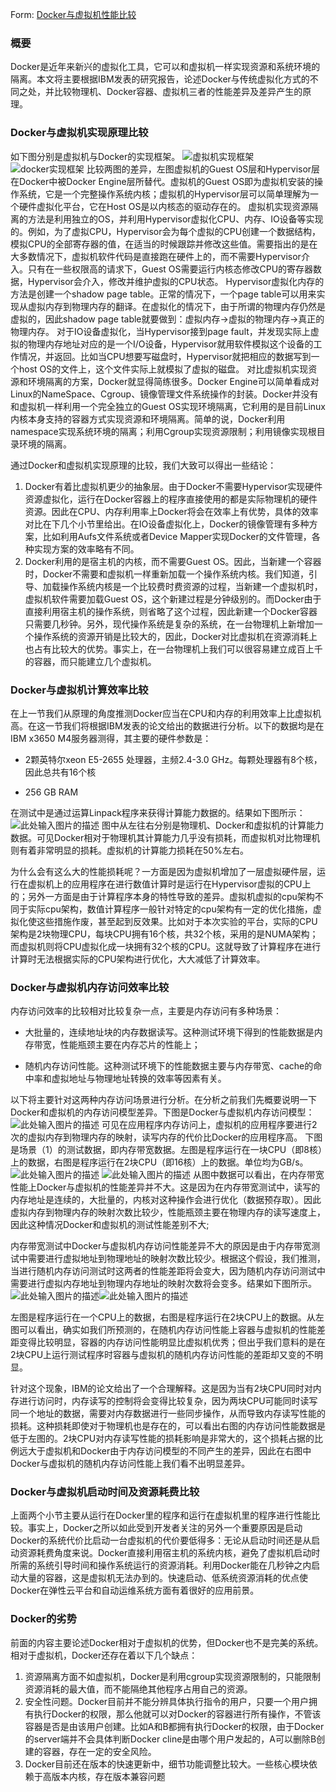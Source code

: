 Form: [Docker与虚拟机性能比较](http://www.linuxidc.com/Linux/2016-05/130991.htm)


### 概要

Docker是近年来新兴的虚拟化工具，它可以和虚拟机一样实现资源和系统环境的隔离。本文将主要根据IBM发表的研究报告，论述Docker与传统虚拟化方式的不同之处，并比较物理机、Docker容器、虚拟机三者的性能差异及差异产生的原理。

### Docker与虚拟机实现原理比较

如下图分别是虚拟机与Docker的实现框架。
![虚拟机实现框架](http://www.linuxidc.com/upload/2016_05/160504202511241.png) ![docker实现框架](http://www.linuxidc.com/upload/2016_05/160504202511242.png)
比较两图的差异，左图虚拟机的Guest OS层和Hypervisor层在Docker中被Docker Engine层所替代。虚拟机的Guest OS即为虚拟机安装的操作系统，它是一个完整操作系统内核；虚拟机的Hypervisor层可以简单理解为一个硬件虚拟化平台，它在Host OS是以内核态的驱动存在的。
虚拟机实现资源隔离的方法是利用独立的OS，并利用Hypervisor虚拟化CPU、内存、IO设备等实现的。例如，为了虚拟CPU，Hypervisor会为每个虚拟的CPU创建一个数据结构，模拟CPU的全部寄存器的值，在适当的时候跟踪并修改这些值。需要指出的是在大多数情况下，虚拟机软件代码是直接跑在硬件上的，而不需要Hypervisor介入。只有在一些权限高的请求下，Guest OS需要运行内核态修改CPU的寄存器数据，Hypervisor会介入，修改并维护虚拟的CPU状态。
Hypervisor虚拟化内存的方法是创建一个shadow page table。正常的情况下，一个page table可以用来实现从虚拟内存到物理内存的翻译。在虚拟化的情况下，由于所谓的物理内存仍然是虚拟的，因此shadow page table就要做到：虚拟内存->虚拟的物理内存->真正的物理内存。
对于IO设备虚拟化，当Hypervisor接到page fault，并发现实际上虚拟的物理内存地址对应的是一个I/O设备，Hypervisor就用软件模拟这个设备的工作情况，并返回。比如当CPU想要写磁盘时，Hypervisor就把相应的数据写到一个host OS的文件上，这个文件实际上就模拟了虚拟的磁盘。
对比虚拟机实现资源和环境隔离的方案，Docker就显得简练很多。Docker Engine可以简单看成对Linux的NameSpace、Cgroup、镜像管理文件系统操作的封装。Docker并没有和虚拟机一样利用一个完全独立的Guest OS实现环境隔离，它利用的是目前Linux内核本身支持的容器方式实现资源和环境隔离。简单的说，Docker利用namespace实现系统环境的隔离；利用Cgroup实现资源限制；利用镜像实现根目录环境的隔离。

通过Docker和虚拟机实现原理的比较，我们大致可以得出一些结论：

1. Docker有着比虚拟机更少的抽象层。由于Docker不需要Hypervisor实现硬件资源虚拟化，运行在Docker容器上的程序直接使用的都是实际物理机的硬件资源。因此在CPU、内存利用率上Docker将会在效率上有优势，具体的效率对比在下几个小节里给出。在IO设备虚拟化上，Docker的镜像管理有多种方案，比如利用Aufs文件系统或者Device Mapper实现Docker的文件管理，各种实现方案的效率略有不同。
2. Docker利用的是宿主机的内核，而不需要Guest OS。因此，当新建一个容器时，Docker不需要和虚拟机一样重新加载一个操作系统内核。我们知道，引导、加载操作系统内核是一个比较费时费资源的过程，当新建一个虚拟机时，虚拟机软件需要加载Guest OS，这个新建过程是分钟级别的。而Docker由于直接利用宿主机的操作系统，则省略了这个过程，因此新建一个Docker容器只需要几秒钟。另外，现代操作系统是复杂的系统，在一台物理机上新增加一个操作系统的资源开销是比较大的，因此，Docker对比虚拟机在资源消耗上也占有比较大的优势。事实上，在一台物理机上我们可以很容易建立成百上千的容器，而只能建立几个虚拟机。

### Docker与虚拟机计算效率比较

在上一节我们从原理的角度推测Docker应当在CPU和内存的利用效率上比虚拟机高。在这一节我们将根据IBM发表的论文给出的数据进行分析。以下的数据均是在IBM x3650 M4服务器测得，其主要的硬件参数是：

- 2颗英特尔xeon E5-2655 处理器，主频2.4-3.0 GHz。每颗处理器有8个核，因此总共有16个核

- 256 GB RAM

  

在测试中是通过运算Linpack程序来获得计算能力数据的。结果如下图所示：
![此处输入图片的描述](http://www.linuxidc.com/upload/2016_05/160504202511243.png)
图中从左往右分别是物理机、Docker和虚拟机的计算能力数据。可见Docker相对于物理机其计算能力几乎没有损耗，而虚拟机对比物理机则有着非常明显的损耗。虚拟机的计算能力损耗在50%左右。

为什么会有这么大的性能损耗呢？一方面是因为虚拟机增加了一层虚拟硬件层，运行在虚拟机上的应用程序在进行数值计算时是运行在Hypervisor虚拟的CPU上的；另外一方面是由于计算程序本身的特性导致的差异。虚拟机虚拟的cpu架构不同于实际cpu架构，数值计算程序一般针对特定的cpu架构有一定的优化措施，虚拟化使这些措施作废，甚至起到反效果。比如对于本次实验的平台，实际的CPU架构是2块物理CPU，每块CPU拥有16个核，共32个核，采用的是NUMA架构；而虚拟机则将CPU虚拟化成一块拥有32个核的CPU。这就导致了计算程序在进行计算时无法根据实际的CPU架构进行优化，大大减低了计算效率。

### Docker与虚拟机内存访问效率比较

内存访问效率的比较相对比较复杂一点，主要是内存访问有多种场景：

- 大批量的，连续地址块的内存数据读写。这种测试环境下得到的性能数据是内存带宽，性能瓶颈主要在内存芯片的性能上；

- 随机内存访问性能。这种测试环境下的性能数据主要与内存带宽、cache的命中率和虚拟地址与物理地址转换的效率等因素有关。

以下将主要针对这两种内存访问场景进行分析。在分析之前我们先概要说明一下Docker和虚拟机的内存访问模型差异。下图是Docker与虚拟机内存访问模型：
![此处输入图片的描述](http://www.linuxidc.com/upload/2016_05/160504202511247.png)
可见在应用程序内存访问上，虚拟机的应用程序要进行2次的虚拟内存到物理内存的映射，读写内存的代价比Docker的应用程序高。
下图是场景（1）的测试数据，即内存带宽数据。左图是程序运行在一块CPU（即8核）上的数据，右图是程序运行在2块CPU（即16核）上的数据。单位均为GB/s。
![此处输入图片的描述](http://www.linuxidc.com/upload/2016_05/160504202511244.png) ![此处输入图片的描述](http://www.linuxidc.com/upload/2016_05/160504202511246.png)
从图中数据可以看出，在内存带宽性能上Docker与虚拟机的性能差异并不大。这是因为在内存带宽测试中，读写的内存地址是连续的，大批量的，内核对这种操作会进行优化（数据预存取）。因此虚拟内存到物理内存的映射次数比较少，性能瓶颈主要在物理内存的读写速度上，因此这种情况Docker和虚拟机的测试性能差别不大;

内存带宽测试中Docker与虚拟机内存访问性能差异不大的原因是由于内存带宽测试中需要进行虚拟地址到物理地址的映射次数比较少。根据这个假设，我们推测，当进行随机内存访问测试时这两者的性能差距将会变大，因为随机内存访问测试中需要进行虚拟内存地址到物理内存地址的映射次数将会变多。结果如下图所示。
  ![此处输入图片的描述](http://www.linuxidc.com/upload/2016_05/160504202511245.png)![此处输入图片的描述](http://www.linuxidc.com/upload/2016_05/160504202511248.png)

左图是程序运行在一个CPU上的数据，右图是程序运行在2块CPU上的数据。从左图可以看出，确实如我们所预测的，在随机内存访问性能上容器与虚拟机的性能差距变得比较明显，容器的内存访问性能明显比虚拟机优秀；但出乎我们意料的是在2块CPU上运行测试程序时容器与虚拟机的随机内存访问性能的差距却又变的不明显。

针对这个现象，IBM的论文给出了一个合理解释。这是因为当有2块CPU同时对内存进行访问时，内存读写的控制将会变得比较复杂，因为两块CPU可能同时读写同一个地址的数据，需要对内存数据进行一些同步操作，从而导致内存读写性能的损耗。这种损耗即使对于物理机也是存在的，可以看出右图的内存访问性能数据是低于左图的。2块CPU对内存读写性能的损耗影响是非常大的，这个损耗占据的比例远大于虚拟机和Docker由于内存访问模型的不同产生的差异，因此在右图中Docker与虚拟机的随机内存访问性能上我们看不出明显差异。

### Docker与虚拟机启动时间及资源耗费比较

上面两个小节主要从运行在Docker里的程序和运行在虚拟机里的程序进行性能比较。事实上，Docker之所以如此受到开发者关注的另外一个重要原因是启动Docker的系统代价比启动一台虚拟机的代价要低得多：无论从启动时间还是从启动资源耗费角度来说。Docker直接利用宿主机的系统内核，避免了虚拟机启动时所需的系统引导时间和操作系统运行的资源消耗。利用Docker能在几秒钟之内启动大量的容器，这是虚拟机无法办到的。快速启动、低系统资源消耗的优点使Docker在弹性云平台和自动运维系统方面有着很好的应用前景。

### Docker的劣势

前面的内容主要论述Docker相对于虚拟机的优势，但Docker也不是完美的系统。相对于虚拟机，Docker还存在着以下几个缺点：

1. 资源隔离方面不如虚拟机，Docker是利用cgroup实现资源限制的，只能限制资源消耗的最大值，而不能隔绝其他程序占用自己的资源。
2. 安全性问题。Docker目前并不能分辨具体执行指令的用户，只要一个用户拥有执行Docker的权限，那么他就可以对Docker的容器进行所有操作，不管该容器是否是由该用户创建。比如A和B都拥有执行Docker的权限，由于Docker的server端并不会具体判断Docker cline是由哪个用户发起的，A可以删除B创建的容器，存在一定的安全风险。
3. Docker目前还在版本的快速更新中，细节功能调整比较大。一些核心模块依赖于高版本内核，存在版本兼容问题